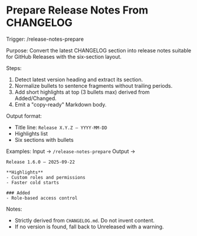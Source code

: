 # Prepare Release Notes From CHANGELOG

Trigger: /release-notes-prepare

Purpose: Convert the latest CHANGELOG section into release notes suitable for GitHub Releases with the six-section layout.

Steps:

1. Detect latest version heading and extract its section.
2. Normalize bullets to sentence fragments without trailing periods.
3. Add short highlights at top (3 bullets max) derived from Added/Changed.
4. Emit a "copy-ready" Markdown body.

Output format:

- Title line: `Release X.Y.Z — YYYY-MM-DD`
- Highlights list
- Six sections with bullets

Examples:
Input → `/release-notes-prepare`
Output →

```
Release 1.6.0 — 2025-09-22

**Highlights**
- Custom roles and permissions
- Faster cold starts

### Added
- Role-based access control
```

Notes:

- Strictly derived from `CHANGELOG.md`. Do not invent content.
- If no version is found, fall back to Unreleased with a warning.
